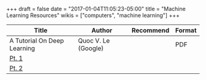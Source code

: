 +++
draft = false
date = "2017-01-04T11:05:23-05:00"
title = "Machine Learning Resources"
wikis = ["computers", "machine learning"]
+++

| Title                       | Author              | Recommend | Format |
|-----------------------------|---------------------|-----------|--------|
| A Tutorial On Deep Learning | Quoc V. Le (Google) |           | PDF    |
| [Pt. 1](http://cs.stanford.edu/~quocle/tutorial1.pdf) |       |        |
| [Pt. 2](http://cs.stanford.edu/~quocle/tutorial2.pdf) |       |        |
